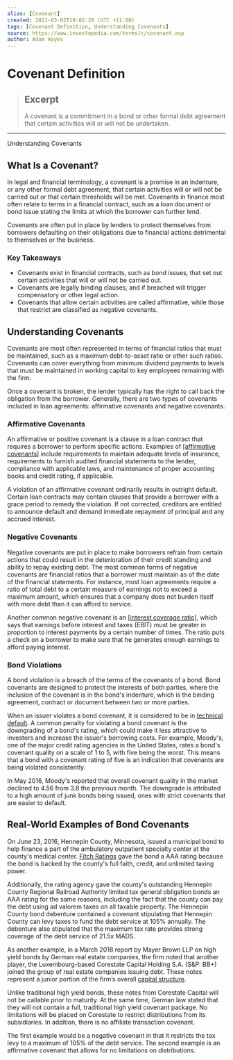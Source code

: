```yaml
---
alias: [Covenant]
created: 2021-03-02T19:02:28 (UTC +11:00)
tags: [Covenant Definition, Understanding Covenants]
source: https://www.investopedia.com/terms/c/covenant.asp
author: Adam Hayes
---
```


# Covenant Definition

> ## Excerpt
> A covenant is a commitment in a bond or other formal debt agreement that certain activities will or will not be undertaken.

---

Understanding Covenants
## What Is a Covenant?

In legal and financial terminology, a covenant is a promise in an indenture, or any other formal debt agreement, that certain activities will or will not be carried out or that certain thresholds will be met. Covenants in finance most often relate to terms in a financial contract, such as a loan document or bond issue stating the limits at which the borrower can further lend.

Covenants are often put in place by lenders to protect themselves from borrowers defaulting on their obligations due to financial actions detrimental to themselves or the business.

### Key Takeaways

-   Covenants exist in financial contracts, such as bond issues, that set out certain activities that will or will not be carried out.
-   Covenants are legally binding clauses, and if breached will trigger compensatory or other legal action.
-   Covenants that allow certain activities are called affirmative, while those that restrict are classified as negative covenants.

## Understanding Covenants

Covenants are most often represented in terms of financial ratios that must be maintained, such as a maximum debt-to-asset ratio or other such ratios. Covenants can cover everything from minimum dividend payments to levels that must be maintained in working capital to key employees remaining with the firm.

Once a covenant is broken, the lender typically has the right to call back the obligation from the borrower. Generally, there are two types of covenants included in loan agreements: affirmative covenants and negative covenants.

### Affirmative Covenants

An affirmative or positive covenant is a clause in a loan contract that requires a borrower to perform specific actions. Examples of [[affirmative covenants]](https://www.investopedia.com/terms/a/affirmative-covenant.asp) include requirements to maintain adequate levels of insurance, requirements to furnish audited financial statements to the lender, compliance with applicable laws, and maintenance of proper accounting books and credit rating, if applicable.

A violation of an affirmative covenant ordinarily results in outright default. Certain loan contracts may contain clauses that provide a borrower with a grace period to remedy the violation. If not corrected, creditors are entitled to announce default and demand immediate repayment of principal and any accrued interest.

### Negative Covenants

Negative covenants are put in place to make borrowers refrain from certain actions that could result in the deterioration of their credit standing and ability to repay existing debt. The most common forms of negative covenants are financial ratios that a borrower must maintain as of the date of the financial statements. For instance, most loan agreements require a ratio of total debt to a certain measure of earnings not to exceed a maximum amount, which ensures that a company does not burden itself with more debt than it can afford to service.

Another common negative covenant is an [[interest coverage ratio]](https://www.investopedia.com/terms/i/interestcoverageratio.asp), which says that earnings before interest and taxes (EBIT) must be greater in proportion to interest payments by a certain number of times. The ratio puts a check on a borrower to make sure that he generates enough earnings to afford paying interest.

### Bond Violations

A bond violation is a breach of the terms of the covenants of a bond. Bond covenants are designed to protect the interests of both parties, where the inclusion of the covenant is in the bond's indenture, which is the binding agreement, contract or document between two or more parties.

When an issuer violates a bond covenant, it is considered to be in [technical default](https://www.investopedia.com/terms/t/technical-default.asp). A common penalty for violating a bond covenant is the downgrading of a bond's rating, which could make it less attractive to investors and increase the issuer's borrowing costs. For example, Moody's, one of the major credit rating agencies in the United States, rates a bond's covenant quality on a scale of 1 to 5, with five being the worst. This means that a bond with a covenant rating of five is an indication that covenants are being violated consistently.

In May 2016, Moody's reported that overall covenant quality in the market declined to 4.56 from 3.8 the previous month. The downgrade is attributed to a high amount of junk bonds being issued, ones with strict covenants that are easier to default.

## Real-World Examples of Bond Covenants

On June 23, 2016, Hennepin County, Minnesota, issued a municipal bond to help finance a part of the ambulatory outpatient specialty center at the county's medical center. [Fitch Ratings](https://www.investopedia.com/terms/f/fitch-ratings.asp) gave the bond a AAA rating because the bond is backed by the county's full faith, credit, and unlimited taxing power.

Additionally, the rating agency gave the county's outstanding Hennepin County Regional Railroad Authority limited tax general obligation bonds an AAA rating for the same reasons, including the fact that the county can pay the debt using ad valorem taxes on all taxable property. The Hennepin County bond debenture contained a covenant stipulating that Hennepin County can levy taxes to fund the debt service at 105% annually. The debenture also stipulated that the maximum tax rate provides strong coverage of the debt service of 21.5x MADS.

As another example, in a March 2018 report by Mayer Brown LLP on high yield bonds by German real estate companies, the firm noted that another player, the Luxembourg-based Corestate Capital Holding S.A. (S&P: BB+) joined the group of real estate companies issuing debt. These notes represent a junior portion of the firm’s overall [capital structure](https://www.investopedia.com/terms/c/capitalstructure.asp).

Unlike traditional high yield bonds, these notes from Corestate Capital will not be callable prior to maturity. At the same time, German law stated that they will not contain a full, traditional high yield covenant package. No limitations will be placed on Corestate to restrict distributions from its subsidiaries. In addition, there is no affiliate transaction covenant.

The first example would be a negative covenant in that it restricts the tax levy to a maximum of 105% of the debt service. The second example is an affirmative covenant that allows for no limitations on distributions.
